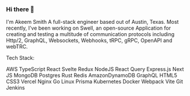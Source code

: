 ### Hi there 👋

I'm Akeem Smith
A full-stack engineer based out of Austin, Texas. Most recently, I've been working on Swell, an open-source Application for creating and testing a multitude of communication protocols including Http/2, GraphQL, Websockets, Webhooks, tRPC, gRPC, OpenAPI and webTRC.

Tech Stack:

AWS TypeScript React Svelte Redux NodeJS React Query Express.js Next JS MongoDB Postgres Rust Redis AmazonDynamoDB GraphQL HTML5 CSS3 Vercel Nginx Go Linux Prisma Kubernetes Docker Webpack Vite Git Jenkins
